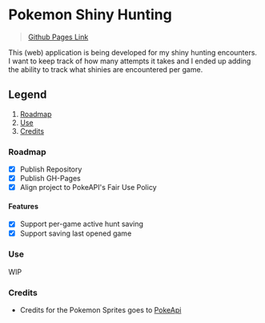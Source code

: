 # Pokemon Shiny Hunting

> [Github Pages Link](https://bitoffrost.github.io/pokemon-shiny-hunting)

This (web) application is being developed for my shiny hunting encounters. I want to keep track of how many attempts it takes and I ended up adding the ability to track what shinies are encountered per game.

## Legend
1. [Roadmap](#roadmap)
2. [Use](#use)
3. [Credits](#credits)

### Roadmap
 - [x] Publish Repository
 - [x] Publish GH-Pages
 - [x] Align project to PokeAPI's Fair Use Policy

#### Features
 - [x] Support per-game active hunt saving
 - [x] Support saving last opened game

### Use
WIP

### Credits
 - Credits for the Pokemon Sprites goes to [PokeApi](pokeapi.co)
